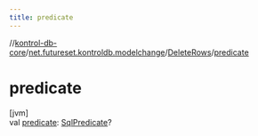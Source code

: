 ```yaml
---
title: predicate
---
```

//[kontrol-db-core](../../../index.html)/[net.futureset.kontroldb.modelchange](../index.html)/[DeleteRows](index.html)/[predicate](predicate.html)



# predicate



[jvm]\
val [predicate](predicate.html): [SqlPredicate](../-sql-predicate/index.html)?




